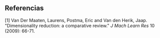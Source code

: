 ## Referencias

[1] Van Der Maaten, Laurens, Postma, Eric and Van den Herik, Jaap. "Dimensionality reduction: a comparative review." *J Mach Learn Res* 10 (2009): 66-71.